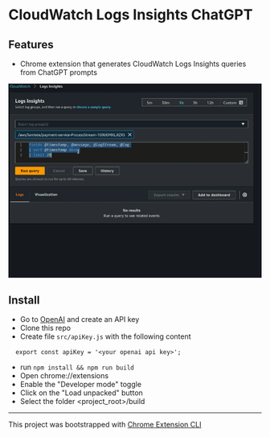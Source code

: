 # CloudWatch Logs Insights ChatGPT 

## Features

- Chrome extension that generates CloudWatch Logs Insights queries from ChatGPT prompts

![Demo](./images/demo.gif)

## Install
* Go to [OpenAI](https://platform.openai.com/account/api-keys) and create an API key
* Clone this repo
* Create file `src/apiKey.js` with the following content
```
  export const apiKey = '<your openai api key>';
```
* run `npm install && npm run build`
* Open chrome://extensions
* Enable the "Developer mode" toggle 
* Click on the "Load unpacked" button
* Select the folder <project_root>/build

---

This project was bootstrapped with [Chrome Extension CLI](https://github.com/dutiyesh/chrome-extension-cli)

